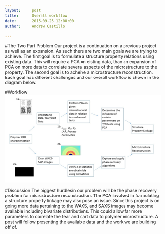 ```yaml
---
layout:     post
title:      Overall workflow
date:       2015-09-25 12:00:00
author:     Andrew Castillo

---
```

<!-- Start Writing Below in Markdown -->


#The Two Part Problem
Our project is a continuation on a previous project as well as an expansion. As such there are two main goals we are trying to achieve.
The first goal is to formulate a structure property relations using existing data. This will require a PCA on eisting data, than an expansion of PCA on more data
to correlate several aspects of the microstructure to the property. The second goal is to acheive a microstructure reconstruction. Each goal has different challenges and our 
overall workflow is shown in the diagram below.


#Workflow
![X-rays scattering principle](https://github.com/Materials-Informatics-Class-Fall2015/MIC-polymers/blob/gh-pages/img/posts/Workflow.JPG) 

#Discussion 
The biggest hurdlesin our problem will be the phase recovery problem for microstructure reconstruction. The PCA involved in formulating a structure property linkage may also
pose an issue. Since this project is on going more data pertaining to the WAXS, and SAXS images may become available including bivariate distributions. This could allow far more parameters to 
correlate the tear and dart data to polymer microstructure. A post will follow presenting the available data and the work we are building off of.
 

